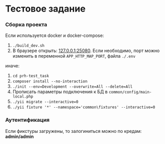 # Тестовое задание

### Сборка проекта

Если используется docker и docker-compose:
1. `./build_dev.sh`
2. В браузере открыть: [127.0.0.1:25080](http://127.0.0.1:25080). Если необходимо, порт можно изменить в переменной `APP_HTTP_MAP_PORT`, файла `./.env`

иначе:
1. `cd prh-test_task`
2. `composer install --no-interaction`
3. `./init --env=Development --overwrite=All --delete=All`
4. Прописать параметры подключения к БД в `common/config/main-local.php`
5. `./yii migrate --interactive=0`
6. `./yii fixture '*' --namespace='common\fixtures' --interactive=0`

### Аутентификация
Если фикстуры загружены, то залогиниться можно по кредам: **admin/admin**
